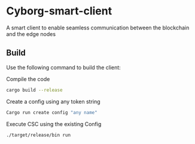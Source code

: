 # Cyborg-smart-client

A smart client to enable seamless communication between the blockchain and the edge nodes

## Build

Use the following command to build the client:

Compile the code

```sh
cargo build --release
```

Create a config using any token string

```sh
Cargo run create config "any name"
```

Execute CSC using the existing Config

```sh
./target/release/bin run
```
